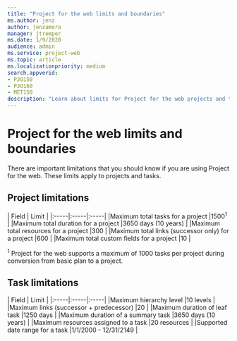 ```yaml
---
title: "Project for the web limits and boundaries"
ms.author: jenz
author: jenzamora
manager: jtremper
ms.date: 1/9/2020
audience: admin
ms.service: project-web
ms.topic: article
ms.localizationpriority: medium
search.appverid:
- PJO150
- PJO160
- MET150
description: "Learn about limits for Project for the web projects and tasks."
---
```


# Project for the web limits and boundaries

There are important limitations that you should know if you are using Project for the web. These limits apply to projects and tasks.
  


## Project limitations

  
| Field | Limit |
|:-----|:-----|:-----|
|Maximum total tasks for a project |1500<sup>1</sup> |
|Maximum total duration for a project |3650 days (10 years) |
|Maximum total resources for a project |300 |
|Maximum total links (successor only) for a project |600 |
|Maximum total custom fields for a project |10 |

<sup>1</sup> Project for the web supports a maximum of 1000 tasks per project during conversion from basic plan to a project.

## Task limitations

  
| Field | Limit |
|:-----|:-----|:-----|
|Maximum hierarchy level |10 levels |
|Maximum links (successor + predecessor) |20 |
|Maximum duration of leaf task |1250 days |
|Maximum duration of a summary task |3650 days (10 years) |
|Maximum resources assigned to a task |20 resources |
|Supported date range for a task |1/1/2000 - 12/31/2149 |
